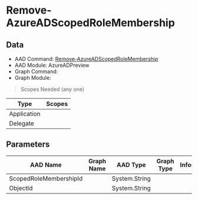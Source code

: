 # Remove-AzureADScopedRoleMembership

## Data

+ AAD Command: [Remove-AzureADScopedRoleMembership](https://docs.microsoft.com/en-us/powershell/module/AzureADPreview/Remove-AzureADScopedRoleMembership)
+ AAD Module: AzureADPreview
+ Graph Command: 
+ Graph Module: 

> Scopes Needed (any one)

|Type|Scopes|
|---|---|
|Application||
|Delegate||

## Parameters

|AAD Name|Graph Name|AAD Type|Graph Type|Infos|
|---|---|---|---|---|
|ScopedRoleMembershipId||System.String|||
|ObjectId||System.String|||

